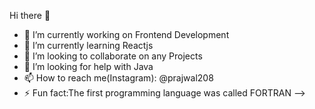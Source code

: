 Hi there 👋





- 🔭 I’m currently working on Frontend Development
- 🌱 I’m currently learning Reactjs
- 👯 I’m looking to collaborate on any Projects
- 🤔 I’m looking for help with Java
- 📫 How to reach me(Instagram): @prajwal208
- ⚡ Fun fact:The first programming language was called FORTRAN
-->
